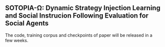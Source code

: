 ##  SOTOPIA-Ω: Dynamic Strategy Injection Learning and Social Instrucion Following Evaluation for Social Agents
The code, training corpus and checkpoints of paper will be released in a few weeks.
